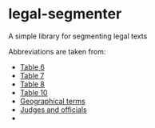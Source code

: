 # legal-segmenter
A simple library for segmenting legal texts

Abbreviations are taken from: 

- [Table 6](https://www.personal.psu.edu/dhk3/research/Bluebook/T-06.htm)
- [Table 7](https://www.personal.psu.edu/dhk3/research/Bluebook/T-07.htm)
- [Table 8](https://www.personal.psu.edu/dhk3/research/Bluebook/T-08.htm)
- [Table 10](https://www.personal.psu.edu/dhk3/research/Bluebook/T-10.htm)
- [Geographical terms](https://www.personal.psu.edu/dhk3/research/Bluebook/T-10.htm)
- [Judges and officials](https://www.personal.psu.edu/dhk3/research/Bluebook/T-11.htm)
- 